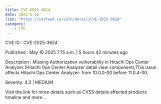 ```yaml
---
title: CVE-2025-3624
date: 2025-5-16
lien: "https://cvefeed.io/vuln/detail/CVE-2025-3624"
category:
    - CVE
---
```


CVE ID : CVE-2025-3624

Published :  May 16
2025
7:15 a.m. | 5 hours
42 minutes ago

Description : Missing Authorization vulnerability in Hitachi Ops Center Analyzer (Hitachi Ops Center Analyzer detail view component).This issue affects Hitachi Ops Center Analyzer: from 10.0.0-00 before 11.0.4-00.

Severity: 4.3 | MEDIUM

Visit the link for more details
such as CVSS details
affected products
timeline
and more...
